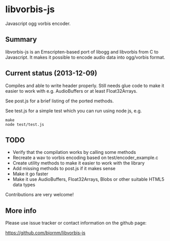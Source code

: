 libvorbis-js
============

Javascript ogg vorbis encoder.

Summary
-------

libvorbis-js is an Emscripten-based port of libogg and libvorbis from C to Javascript.
It makes it possible to encode audio data into ogg/vorbis format.

Current status (2013-12-09)
---------------------------

Compiles and able to write header properly. Still needs glue code to make it easier to work with
e.g. AudioBuffers or at least Float32Arrays.

See post.js for a brief listing of the ported methods.

See test.js for a simple test which you can run using node js, e.g.

    make
    node test/test.js

TODO
----

 * Verify that the compilation works by calling some methods
 * Recreate a wav to vorbis encoding based on test/encoder_example.c
 * Create utility methods to make it easier to work with the library
 * Add missing methods to post.js if it makes sense
 * Make it go faster
 * Make it use AudioBuffers, Float32Arrays, Blobs or other suitable HTML5 data types

Contributions are very welcome!


More info
---------

Please use issue tracker or contact information on the github page:

https://github.com/bjornm/libvorbis-js

